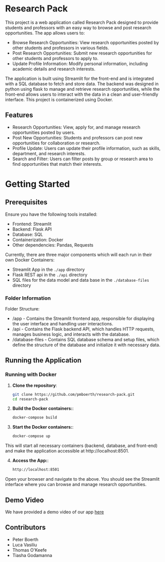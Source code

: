 # Research Pack 

This project is a web application called Research Pack designed to provide students and professors with an easy way to browse and post research opportunities. The app allows users to:
- Browse Research Opportunities: View research opportunities posted by other students and professors in various fields.
- Post Research Opportunities: Submit new research opportunities for other students and professors to apply to.
- Update Profile Information: Modify personal information, including academic details and research interests.

The application is built using Streamlit for the front-end and is integrated with a SQL database to fetch and store data. The backend was designed in python using flask to manage and retrieve research opportunities, while the front-end allows users to interact with the data in a clean and user-friendly interface. This project is containerized using Docker.

## Features

- Research Opportunities: View, apply for, and manage research opportunities posted by users.
- Post New Opportunities: Students and professors can post new opportunities for collaboration or research.
- Profile Update: Users can update their profile information, such as skills, department, and research interests.
- Search and Filter: Users can filter posts by group or research area to find opportunities that match their interests.

# Getting Started

## Prerequisites

Ensure you have the following tools installed:

- Frontend: Streamlit
- Backend: Flask API
- Database: SQL
- Containerization: Docker
- Other dependencies: Pandas, Requests

Currently, there are three major components which will each run in their own Docker Containers:

- Streamlit App in the `./app` directory
- Flask REST api in the `./api` directory
- SQL files for the data model and data base in the `./database-files` directory

### Folder Information

Folder Structure:

- /app                - Contains the Streamlit frontend app, responsible for displaying the user interface and handling user interactions.
- /api                - Contains the Flask backend API, which handles HTTP requests, manages business logic, and interacts with the database.
- /database-files     - Contains SQL database schema and setup files, which define the structure of the database and initialize it with necessary data.


## Running the Application

### Running with Docker

1. **Clone the repository**:

   ```bash
   git clone https://github.com/pmboerth/research-pack.git
   cd research-pack

2. **Build the Docker containers:**:

   ```bash
   docker-compose build

3. **Start the Docker containers:**:

   ```bash
   docker-compose up

This will start all necessary containers (backend, database, and front-end) and make the application accessible at http://localhost:8501.

4. **Access the App:**:

   ```bash
   http://localhost:8501

Open your browser and navigate to the above. You should see the Streamlit interface where you can browse and manage research opportunities.

## Demo Video
We have provided a demo video of our app [here](https://drive.google.com/file/d/1vG_LS6ELH9ylFvzph3VNxXHPbOBSp0Ok/view?usp=sharing)

## Contributors

- Peter Boerth
- Luca Vasiliu
- Thomas O'Keefe
- Tiasha Godamanna
